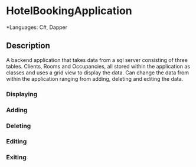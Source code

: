 # HotelBookingApplication
*Languages: C#, Dapper

## Description
A backend application that takes data from a sql server consisting of three tables. Clients, Rooms and Occupancies, all stored within the application as classes and uses a grid view to display the data. Can change the data from within the application ranging from adding, deleting and editing the data.

### Displaying

### Adding

### Deleting

### Editing

### Exiting

